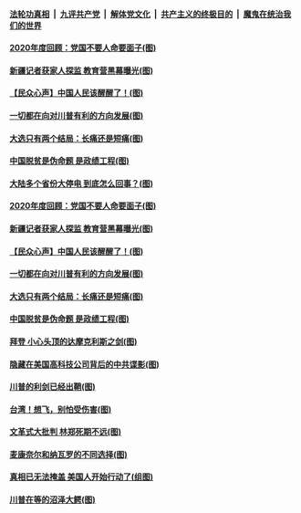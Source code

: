 

####  [法轮功真相](../../../../basic/blob/master/README.md?t=12220731) &nbsp;|&nbsp; [九评共产党](../../../../9ping.md/blob/master/README.md?t=12220731) &nbsp;|&nbsp; [解体党文化](../../../../jtdwh.md/blob/master/README.md?t=12220731)  &nbsp;|&nbsp; [共产主义的终极目的](../../../../gczydzjmd.md/blob/master/README.md?t=12220731) &nbsp;|&nbsp; [魔鬼在统治我们的世界](../../../../mgztzwmdsj.md/blob/master/README.md?t=12220731) 

#### [2020年度回顾：党国不要人命要面子(图)](../pages/p4/956598.md?t=12220731) 

#### [新疆记者获家人探监 教育营黑幕曝光(图)](../pages/p4/956517.md?t=12220731) 

#### [【民众心声】中国人民该醒醒了！(图)](../pages/p4/956239.md?t=12220731) 

#### [一切都在向对川普有利的方向发展(图)](../pages/p4/956511.md?t=12220731) 

#### [大选只有两个结局：长痛还是短痛(图)](../pages/p4/956505.md?t=12220731) 

#### [中国脱贫是伪命题 是政绩工程(图)](../pages/p4/956502.md?t=12220731) 

#### [大陆多个省份大停电 到底怎么回事？(图)](../pages/p4/956600.md?t=12220731) 

#### [2020年度回顾：党国不要人命要面子(图)](../pages/p4/956598.md?t=12220731) 




#### [新疆记者获家人探监 教育营黑幕曝光(图)](../pages/p4/956517.md?t=12220731) 

#### [【民众心声】中国人民该醒醒了！(图)](../pages/p4/956239.md?t=12220731) 


#### [一切都在向对川普有利的方向发展(图)](../pages/p4/956511.md?t=12220731) 

#### [大选只有两个结局：长痛还是短痛(图)](../pages/p4/956505.md?t=12220731) 

#### [中国脱贫是伪命题 是政绩工程(图)](../pages/p4/956502.md?t=12220731) 

#### [拜登 小心头顶的达摩克利斯之剑(图)](../pages/p4/956498.md?t=12220731) 

#### [隐藏在美国高科技公司背后的中共谍影(图)](../pages/p4/956497.md?t=12220731) 

#### [川普的利剑已经出鞘(图)](../pages/p4/956494.md?t=12220731) 


#### [台湾！想飞，别怕受伤害(图)](../pages/p4/956438.md?t=12220731) 

#### [文革式大批判 林郑死期不远(图)](../pages/p4/956414.md?t=12220731) 

#### [麦康奈尔和纳瓦罗的不同选择(图)](../pages/p4/956415.md?t=12220731) 

#### [真相已无法掩盖 美国人开始行动了(组图)](../pages/p4/956396.md?t=12220731) 

#### [川普在等的沼泽大鳄(图)](../pages/p4/956412.md?t=12220731) 

